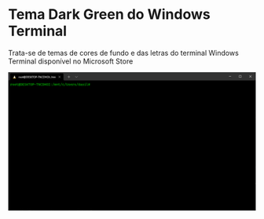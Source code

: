 # Tema Dark Green do Windows Terminal
Trata-se de temas de cores de fundo e das letras do terminal Windows Terminal disponível no Microsoft Store

<img src="https://github.com/Marcos-Vitor123/Temas_do_windows_terminal/blob/main/18.PNG">
